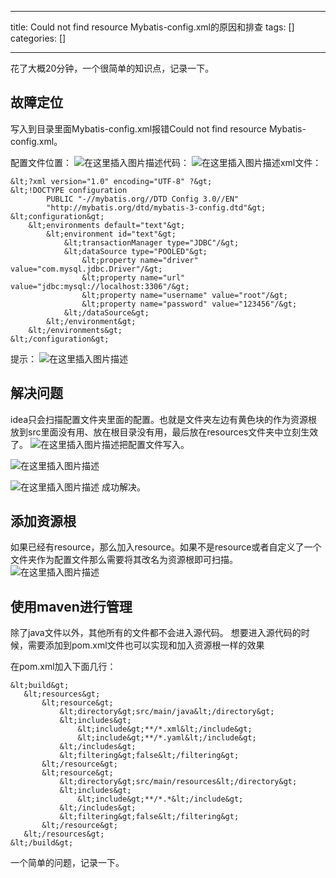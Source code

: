 
--- 
title:  Could not find resource Mybatis-config.xml的原因和排查 
tags: []
categories: [] 

---
花了大概20分钟，一个很简单的知识点，记录一下。

## 故障定位

写入到目录里面Mybatis-config.xml报错Could not find resource Mybatis-config.xml。

配置文件位置： <img src="https://img-blog.csdnimg.cn/9e03b7a366dc415085ea26d1f8ac0242.png?x-oss-process=image/watermark,type_d3F5LXplbmhlaQ,shadow_50,text_Q1NETiBA6Z2S56Kn5Yed6Zyc,size_14,color_FFFFFF,t_70,g_se,x_16" alt="在这里插入图片描述">代码： <img src="https://img-blog.csdnimg.cn/c564936062e64ce89f9992c23ca0c7b3.png?x-oss-process=image/watermark,type_d3F5LXplbmhlaQ,shadow_50,text_Q1NETiBA6Z2S56Kn5Yed6Zyc,size_20,color_FFFFFF,t_70,g_se,x_16" alt="在这里插入图片描述">xml文件：

```
&lt;?xml version="1.0" encoding="UTF-8" ?&gt;
&lt;!DOCTYPE configuration
        PUBLIC "-//mybatis.org//DTD Config 3.0//EN"
        "http://mybatis.org/dtd/mybatis-3-config.dtd"&gt;
&lt;configuration&gt;
    &lt;environments default="text"&gt;
        &lt;environment id="text"&gt;
            &lt;transactionManager type="JDBC"/&gt;
            &lt;dataSource type="POOLED"&gt;
                &lt;property name="driver" value="com.mysql.jdbc.Driver"/&gt;
                &lt;property name="url" value="jdbc:mysql://localhost:3306"/&gt;
                &lt;property name="username" value="root"/&gt;
                &lt;property name="password" value="123456"/&gt;
            &lt;/dataSource&gt;
        &lt;/environment&gt;
    &lt;/environments&gt;
&lt;/configuration&gt;

```

提示： <img src="https://img-blog.csdnimg.cn/ddd8b3a0907749a5875786ad6a828628.png?x-oss-process=image/watermark,type_d3F5LXplbmhlaQ,shadow_50,text_Q1NETiBA6Z2S56Kn5Yed6Zyc,size_20,color_FFFFFF,t_70,g_se,x_16" alt="在这里插入图片描述">

## 解决问题

idea只会扫描配置文件夹里面的配置。也就是文件夹左边有黄色块的作为资源根 放到src里面没有用、放在根目录没有用，最后放在resources文件夹中立刻生效了。 <img src="https://img-blog.csdnimg.cn/d1869dcfe8f54fa1b2decf9919e92b08.png?x-oss-process=image/watermark,type_d3F5LXplbmhlaQ,shadow_50,text_Q1NETiBA6Z2S56Kn5Yed6Zyc,size_15,color_FFFFFF,t_70,g_se,x_16" alt="在这里插入图片描述">把配置文件写入。

<img src="https://img-blog.csdnimg.cn/190836c5b2fd4c1a8f27f183a510cf8b.png" alt="在这里插入图片描述">

<img src="https://img-blog.csdnimg.cn/8ab4c429a3a148ba90040373a135bd82.png?x-oss-process=image/watermark,type_d3F5LXplbmhlaQ,shadow_50,text_Q1NETiBA6Z2S56Kn5Yed6Zyc,size_20,color_FFFFFF,t_70,g_se,x_16" alt="在这里插入图片描述"> 成功解决。

## 添加资源根

如果已经有resource，那么加入resource。如果不是resource或者自定义了一个文件夹作为配置文件那么需要将其改名为资源根即可扫描。 <img src="https://img-blog.csdnimg.cn/576f1eec05b647bd8abed7fce670fa83.png?x-oss-process=image/watermark,type_d3F5LXplbmhlaQ,shadow_50,text_Q1NETiBA6Z2S56Kn5Yed6Zyc,size_20,color_FFFFFF,t_70,g_se,x_16" alt="在这里插入图片描述">

## 使用maven进行管理

除了java文件以外，其他所有的文件都不会进入源代码。 想要进入源代码的时候，需要添加到pom.xml文件也可以实现和加入资源根一样的效果

在pom.xml加入下面几行：

```
&lt;build&gt;
   &lt;resources&gt;
       &lt;resource&gt;
           &lt;directory&gt;src/main/java&lt;/directory&gt;
           &lt;includes&gt;
               &lt;include&gt;**/*.xml&lt;/include&gt;
               &lt;include&gt;**/*.yaml&lt;/include&gt;
           &lt;/includes&gt;
           &lt;filtering&gt;false&lt;/filtering&gt;
       &lt;/resource&gt;
       &lt;resource&gt;
           &lt;directory&gt;src/main/resources&lt;/directory&gt;
           &lt;includes&gt;
               &lt;include&gt;**/*.*&lt;/include&gt;
           &lt;/includes&gt;
           &lt;filtering&gt;false&lt;/filtering&gt;
       &lt;/resource&gt;
   &lt;/resources&gt;
&lt;/build&gt;

```

一个简单的问题，记录一下。
